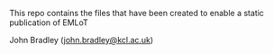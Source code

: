 This repo contains the files that have been created to enable a static publication of EMLoT

John Bradley (john.bradley@kcl.ac.uk)
